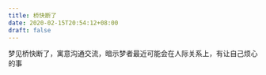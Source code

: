 ```yaml
---
title: 桥快断了
date: 2020-02-15T20:54:12+08:00
draft: false
---
```


梦见桥快断了，寓意沟通交流，暗示梦者最近可能会在人际关系上，有让自己烦心的事